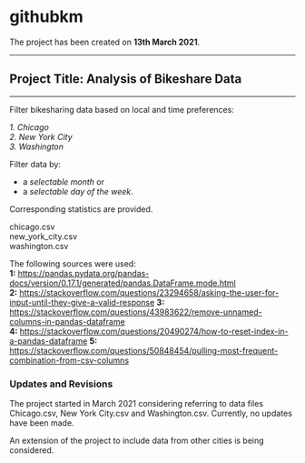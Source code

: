 # githubkm
The project has been created on **13th March 2021**.
***
 ## Project Title: Analysis of Bikeshare Data
 ***
Filter bikesharing data based on local and time preferences:

*1. Chicago*  
*2. New York City*  
*3. Washington*  

Filter data by:

- a *selectable month* or
- a *selectable day of the week*.  

Corresponding statistics are provided.
  
chicago.csv  
new_york_city.csv  
washington.csv 

The following sources were used:  
 **1:** https://pandas.pydata.org/pandas-docs/version/0.17.1/generated/pandas.DataFrame.mode.html     
 **2:** https://stackoverflow.com/questions/23294658/asking-the-user-for-input-until-they-give-a-valid-response
 **3:** https://stackoverflow.com/questions/43983622/remove-unnamed-columns-in-pandas-dataframe  
 **4:** https://stackoverflow.com/questions/20490274/how-to-reset-index-in-a-pandas-dataframe
 **5:** https://stackoverflow.com/questions/50848454/pulling-most-frequent-combination-from-csv-columns  

### Updates and Revisions

The project started in March 2021 considering referring to data files Chicago.csv, New York City.csv and Washington.csv. Currently, no updates have been made.

 An extension of the project to include data from other cities is being considered.
